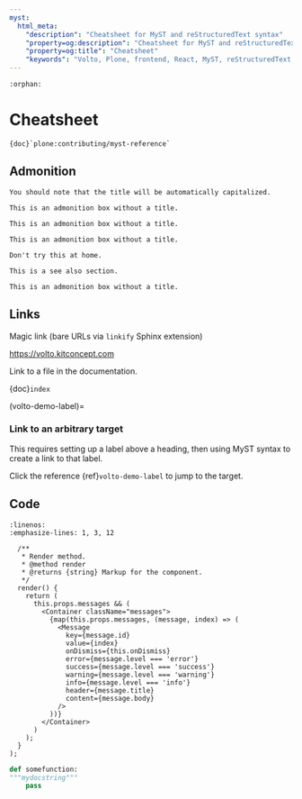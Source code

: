 ```yaml
---
myst:
  html_meta:
    "description": "Cheatsheet for MyST and reStructuredText syntax"
    "property=og:description": "Cheatsheet for MyST and reStructuredText syntax"
    "property=og:title": "Cheatsheet"
    "keywords": "Volto, Plone, frontend, React, MyST, reStructuredText, syntax"
---
```


```{eval-rst}
:orphan:
```

# Cheatsheet

```{seealso}
{doc}`plone:contributing/myst-reference`
```


## Admonition

```{note}
You should note that the title will be automatically capitalized.
```

```{important}
This is an admonition box without a title.
```

```{tip}
This is an admonition box without a title.
```

```{warning}
This is an admonition box without a title.
```

```{danger}
Don't try this at home.
```

```{seealso}
This is a see also section.
```

```{deprecated} 13
This is an admonition box without a title.
```


## Links

Magic link (bare URLs via `linkify` Sphinx extension)

https://volto.kitconcept.com

Link to a file in the documentation.

{doc}`index`


(volto-demo-label)=

### Link to an arbitrary target

This requires setting up a label above a heading, then using MyST syntax to create a link to that label.

Click the reference {ref}`volto-demo-label` to jump to the target.


## Code

```{code-block} jsx
:linenos:
:emphasize-lines: 1, 3, 12

  /**
   * Render method.
   * @method render
   * @returns {string} Markup for the component.
   */
  render() {
    return (
      this.props.messages && (
        <Container className="messages">
          {map(this.props.messages, (message, index) => (
            <Message
              key={message.id}
              value={index}
              onDismiss={this.onDismiss}
              error={message.level === 'error'}
              success={message.level === 'success'}
              warning={message.level === 'warning'}
              info={message.level === 'info'}
              header={message.title}
              content={message.body}
            />
          ))}
        </Container>
      )
    );
  }
);
```

```python
def somefunction:
"""mydocstring"""
    pass
```
